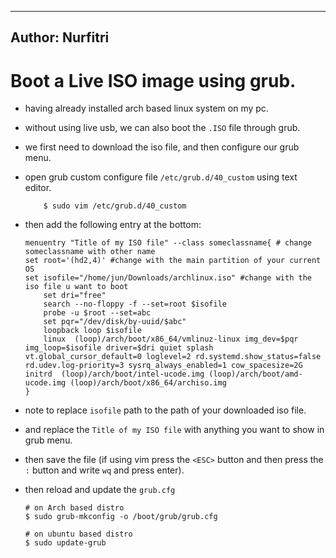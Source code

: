 -------
Author: Nurfitri
-------
# Boot a Live ISO image using grub.
- having already installed arch based linux system on my pc.
- without using live usb, we can also boot the `.ISO` file through grub.
- we first need to download the iso file, and then configure our grub menu.
- open grub custom configure file `/etc/grub.d/40_custom` using text editor.

	```
		$ sudo vim /etc/grub.d/40_custom
	```

- then add the following entry at the bottom:

	```
	menuentry "Title of my ISO file" --class someclassname{ # change someclassname with other name
  	set root='(hd2,4)' #change with the main partition of your current OS
  	set isofile="/home/jun/Downloads/archlinux.iso" #change with the iso file u want to boot
		set dri="free"
 		search --no-floppy -f --set=root $isofile
 		probe -u $root --set=abc
 		set pqr="/dev/disk/by-uuid/$abc"
 		loopback loop $isofile
 		linux  (loop)/arch/boot/x86_64/vmlinuz-linux img_dev=$pqr img_loop=$isofile driver=$dri quiet splash vt.global_cursor_default=0 loglevel=2 rd.systemd.show_status=false rd.udev.log-priority=3 sysrq_always_enabled=1 cow_spacesize=2G
  	initrd  (loop)/arch/boot/intel-ucode.img (loop)/arch/boot/amd-ucode.img (loop)/arch/boot/x86_64/archiso.img
 	} 

	```
- note to replace `isofile` path to the path of your downloaded iso file.
- and replace the `Title of my ISO file` with anything you want to show in grub menu.
- then save the file (if using vim press the `<ESC>` button and then press the `:` button and write `wq` and press enter).
- then reload and update the `grub.cfg`

	```
	# on Arch based distro
	$ sudo grub-mkconfig -o /boot/grub/grub.cfg

	# on ubuntu based distro
	$ sudo update-grub
	```

